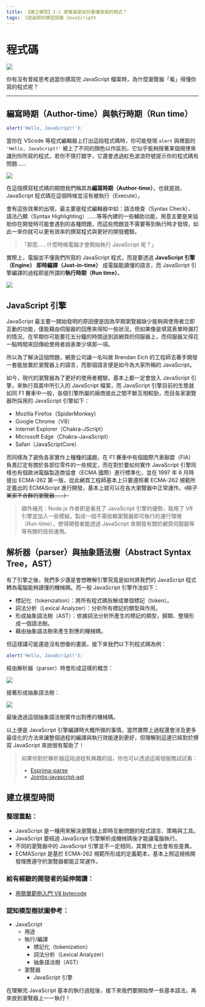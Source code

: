 ```yaml
---
title: 【建立模型】2-1 瀏覽器是如何看懂我寫的程式？
tags: 《透過認知模型認識 JavaScript》
---
```


# 程式碼

![](https://i.imgur.com/aFwSH80.png)

你有沒有曾經思考過當你撰寫完 JavaScript 檔案時，為什麼瀏覽器「看」得懂你寫的程式呢？

---

## 編寫時期（Author-time）與執行時期（Run time）

```js
alert('Hello, JavaScript!');
```

當你在 VScode 等程式編輯器上打出這段程式碼時，你可能發現 `alert` 與裡面的 `'Hello, JavaScript!'` 被上了不同的顏色以作區別，它似乎能夠按著某個規律來識別你所寫的程式，若你不慎打錯字，它還會透過紅色波浪符號提示你的程式碼有問題……

![](https://i.imgur.com/Mf1E7v2.png)

在這個撰寫程式碼的期間我們稱其為**編寫時期（Author-time）**，也就是說，JavaScript 程式碼在這個時候並沒有被執行（Execute）。

會有這些效果的出現，最主要是程式編輯器中如：語法檢查（Syntax Check）、語法凸顯（Syntax Highlighting）……等等內建的一些輔助功能，用意主要是來協助你在開發時可能會遇到的各種問題，而這些問題並不需要等到執行時才發現，如此一來你就可以更有效率的撰寫程式與更好的開發體驗。

> 「那麼……什麼時候電腦才會開始執行 JavaScript 呢？」

實際上，電腦並不懂我們所寫的 JavaScript 程式，而是要透過 **JavaScript 引擎（Engine）** **即時編譯（Just-in-time）** 成電腦能讀懂的語言，而 JavaScript 引擎編譯的過程即是所謂的**執行時期（Run time）**。

![](https://i.imgur.com/ZAaejAH.png)

## JavaScript 引擎

JavaScript 最主要一開始發明的原因便是因為早期瀏覽器缺少能夠與使用者立即互動的功能，僅能藉由伺服器的回應來得知一些狀況，但如果像是填寫表單時漏打的情況，在早期你可能要花五分鐘的時間送到該網頁的伺服器上，而伺服器又得花一點時間來回傳給使用者說表單少填那一項。

所以為了解決這個問題，網景公司讓一名叫做 Brendan Eich 的工程師去著手開發一套能放置於瀏覽器上的語言，而那個語言便是如今為大家所稱的 JavaScript。

如今，現代的瀏覽器為了更好的使用者體驗，基本上都一定會放入 JavaScript 引擎，來執行頁面中所引入的 JavaScript 檔案，而 JavaScript 引擎目前的生態就如同 F1 賽車中一般，各個引擎所屬的廠商彼此之間不斷互相較勁，而目各家瀏覽器所採用的 JavaScript 引擎如下：

- Mozilla Firefox（SpiderMonkey）
- Google Chrome（V8）
- Internet Explorer（Chakra-JScript）
- Microsoft Edge（Chakra-JavaScript）
- Safari（JavaScriptCore）

而同樣為了避免各家實作上種種的議題，在 F1 賽車中有個國際汽車聯盟（FIA）負責訂定有關於各部位零件的一些規定，而在對於要如何實作 JavaScript 引擎同樣也有個歐洲電腦製造商協會（ECMA 國際）進行標準化，並在 1997 年 6 月時提出 ECMA-262 第一版，從此網頁工程師基本上只要遵照著 ECMA-262 規範所定義出的 ECMAScript 進行開發，基本上就可以在各大瀏覽器中正常運作。~~（除了某家不合群的瀏覽器……）~~

> 額外補充：Node.js 作者即是看見了 JavaScript 引擎的優勢，取用了 V8 引擎並加入一些模組，製成一個不需依賴瀏覽器即可執行的運行環境（Run-time），使得開發者能透過 JavaScript 來開發有關於網頁伺服器等等有關的技術運用。

## 解析器（parser）與抽象語法樹（Abstract Syntax Tree，AST）

有了引擎之後，我們多少還是會想瞭解引擎究竟是如何將我們的 JavaScript 程式轉為電腦能夠讀懂的機械碼。而一般 JavaScript 引擎作法如下：

- 標記化（tokenization）：將所有程式碼拆解成單個標記（token）。
- 詞法分析（Lexical Analyzer）：分析所有標記的類型與作用。
- 形成抽象語法樹（AST）：依據詞法分析所產生的標記的類型，歸類、整理形成一個語法樹。
- 藉由抽象語法樹來產生對應的機械碼。

但這樣講可能還是沒有想像的畫面，接下來我們以下列程式碼為例：

```js
alert('Hello, JavaScript!');
```

經由解析器（parser）時會形成這樣的概念：

![](https://i.imgur.com/O6n6FFa.png)

接著形成抽象語法樹：

![](https://i.imgur.com/MxsEYNc.png)

最後透過這個抽象語法樹實作出對應的機械碼。

以上便是 JavaScript 引擎編譯時大概所做的事情，當然實際上過程還會涉及更多最佳化的方法來讓整個過程的編譯與執行效能達到更好，但理解到這邊已經對於撰寫 JavaScript 來說很有幫助了！

> 如果你對於解析器這段過程有興趣的話，你也可以透過這兩個服務試試看：
> - [Esprima-parse](https://esprima.org/demo/parse.html#)
> - [Jointjs-javascript-ast](https://resources.jointjs.com/demos/javascript-ast)

## 建立模型時間

### 整理重點：

- JavaScript 是一種用來解決瀏覽器上即時互動問題的程式語言、策略與工具。
- JavaScript 要經過 JavaScript 引擎解析成機械碼後才能讓電腦執行。
- 不同的瀏覽器中的 JavaScript 引擎並不一定相同，其實作上也會有些差異。
- ECMAScript 是基於 ECMA-262 規範所形成的定義範本，基本上照這規格開發理應遵守的瀏覽器都能正常運作。

### 給有經驗的開發者的延伸閱讀：

- [用簡單範例入門 V8 bytecode](https://www.coderbridge.com/series/817c07dc8e1c46f2b0a604b3b4e195c1)

### 認知模型樹狀圖參考：
- JavaScript
  - 用途
  - 執行/編譯
    - 標記化（tokenization）
    - 詞法分析（Lexical Analyzer）
    - 抽象語法樹（AST）
  - 瀏覽器
    - JavaScript 引擎

在理解完 JavaScript 基本的執行過程後，接下來我們要開始學一些基本語法，再來放到瀏覽器上一一執行！